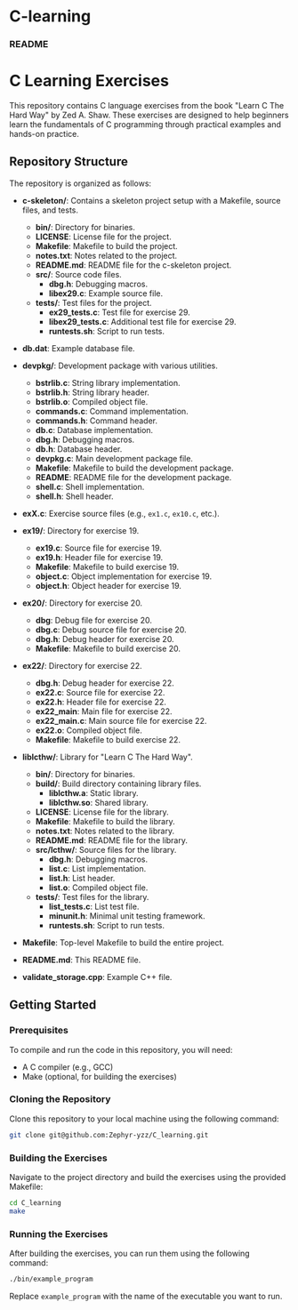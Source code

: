 # C-learning
### README

# C Learning Exercises

This repository contains C language exercises from the book "Learn C The Hard Way" by Zed A. Shaw. These exercises are designed to help beginners learn the fundamentals of C programming through practical examples and hands-on practice.

## Repository Structure

The repository is organized as follows:

- **c-skeleton/**: Contains a skeleton project setup with a Makefile, source files, and tests.
  - **bin/**: Directory for binaries.
  - **LICENSE**: License file for the project.
  - **Makefile**: Makefile to build the project.
  - **notes.txt**: Notes related to the project.
  - **README.md**: README file for the c-skeleton project.
  - **src/**: Source code files.
    - **dbg.h**: Debugging macros.
    - **libex29.c**: Example source file.
  - **tests/**: Test files for the project.
    - **ex29_tests.c**: Test file for exercise 29.
    - **libex29_tests.c**: Additional test file for exercise 29.
    - **runtests.sh**: Script to run tests.

- **db.dat**: Example database file.
- **devpkg/**: Development package with various utilities.
  - **bstrlib.c**: String library implementation.
  - **bstrlib.h**: String library header.
  - **bstrlib.o**: Compiled object file.
  - **commands.c**: Command implementation.
  - **commands.h**: Command header.
  - **db.c**: Database implementation.
  - **dbg.h**: Debugging macros.
  - **db.h**: Database header.
  - **devpkg.c**: Main development package file.
  - **Makefile**: Makefile to build the development package.
  - **README**: README file for the development package.
  - **shell.c**: Shell implementation.
  - **shell.h**: Shell header.

- **exX.c**: Exercise source files (e.g., `ex1.c`, `ex10.c`, etc.).
- **ex19/**: Directory for exercise 19.
  - **ex19.c**: Source file for exercise 19.
  - **ex19.h**: Header file for exercise 19.
  - **Makefile**: Makefile to build exercise 19.
  - **object.c**: Object implementation for exercise 19.
  - **object.h**: Object header for exercise 19.

- **ex20/**: Directory for exercise 20.
  - **dbg**: Debug file for exercise 20.
  - **dbg.c**: Debug source file for exercise 20.
  - **dbg.h**: Debug header for exercise 20.
  - **Makefile**: Makefile to build exercise 20.

- **ex22/**: Directory for exercise 22.
  - **dbg.h**: Debug header for exercise 22.
  - **ex22.c**: Source file for exercise 22.
  - **ex22.h**: Header file for exercise 22.
  - **ex22_main**: Main file for exercise 22.
  - **ex22_main.c**: Main source file for exercise 22.
  - **ex22.o**: Compiled object file.
  - **Makefile**: Makefile to build exercise 22.

- **liblcthw/**: Library for "Learn C The Hard Way".
  - **bin/**: Directory for binaries.
  - **build/**: Build directory containing library files.
    - **liblcthw.a**: Static library.
    - **liblcthw.so**: Shared library.
  - **LICENSE**: License file for the library.
  - **Makefile**: Makefile to build the library.
  - **notes.txt**: Notes related to the library.
  - **README.md**: README file for the library.
  - **src/lcthw/**: Source files for the library.
    - **dbg.h**: Debugging macros.
    - **list.c**: List implementation.
    - **list.h**: List header.
    - **list.o**: Compiled object file.
  - **tests/**: Test files for the library.
    - **list_tests.c**: List test file.
    - **minunit.h**: Minimal unit testing framework.
    - **runtests.sh**: Script to run tests.

- **Makefile**: Top-level Makefile to build the entire project.
- **README.md**: This README file.
- **validate_storage.cpp**: Example C++ file.

## Getting Started

### Prerequisites

To compile and run the code in this repository, you will need:

- A C compiler (e.g., GCC)
- Make (optional, for building the exercises)

### Cloning the Repository

Clone this repository to your local machine using the following command:

```sh
git clone git@github.com:Zephyr-yzz/C_learning.git
```

### Building the Exercises

Navigate to the project directory and build the exercises using the provided Makefile:

```sh
cd C_learning
make
```

### Running the Exercises

After building the exercises, you can run them using the following command:

```sh
./bin/example_program
```

Replace `example_program` with the name of the executable you want to run.


